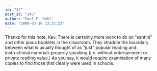 ```yaml
---
id: "37"
post_id: "343"
author: "Paul F. Gehl"
date: "2009-03-10 13:22:23"
---
```

Thanks for this note, Kev. There is certainly more work to do on "santini" and other pious booklets in the classroom. They straddle the boundary between what is usually thought of as "just" popular reading and instructional materials properly speaking (i.e. without entertainment or private reading value.) As you say, it would require examination of many copies to find those that clearly were used in schools.
